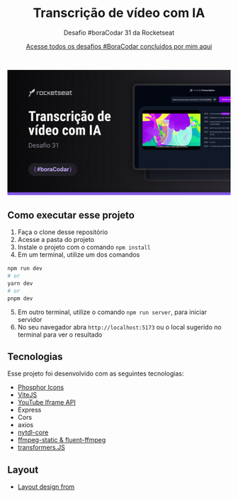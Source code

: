 <h1 align="center">Transcrição de vídeo com IA</h1>

<p align="center">Desafio #boraCodar 31 da Rocketseat</p>

<p align="center">
    <a href="https://lucasregisdemoraes.github.io/boracodar">Acesse todos os desafios #BoraCodar concluidos por mim aqui</a>
</p>

<br>

<p align="center">
    <img src="./public/preview.jpg">
</p>

## Como executar esse projeto

1. Faça o clone desse repositório
2. Acesse a pasta do projeto
3. Instale o projeto com o comando `npm install`
4. Em um terminal, utilize um dos comandos 
```bash
npm run dev
# or
yarn dev
# or
pnpm dev
```
5. Em outro terminal, utilize o comando `npm run server`, para iniciar servidor
6. No seu navegador abra `http://localhost:5173` ou o local sugerido no terminal para ver o resultado


## Tecnologias

Esse projeto foi desenvolvido com as seguintes tecnologias:

- [Phosphor Icons](https://phosphoricons.com/)
- [ViteJS](https://vitejs.dev/)
- [YouTube Iframe API](https://developers.google.com/youtube/iframe_api_reference#Getting_Started)
- Express
- Cors
- axios
- [nytdl-core](https://github.com/fent/node-ytdl-core)
- [ffmpeg-static & fluent-ffmpeg](https://creatomate.com/blog/how-to-use-ffmpeg-in-nodejs)
- [transformers.JS](https://github.com/xenova/transformers.js)

## Layout
- [Layout design from](https://www.fronteditor.dev/gists/64e6ade5434ccd23e6ad89d50cafea3b/view)
